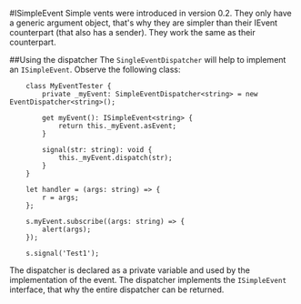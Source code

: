 ﻿#ISimpleEvent<TArgs>
Simple vents were introduced in version 0.2. They only have a generic argument object, that's why they are simpler than
their IEvent counterpart (that also has a sender). They work the same as their counterpart.

##Using the dispatcher
The `SingleEventDispatcher` will help to implement an `ISimpleEvent`. Observe the following class:

````
	class MyEventTester {
		private _myEvent: SimpleEventDispatcher<string> = new EventDispatcher<string>();

		get myEvent(): ISimpleEvent<string> {
			return this._myEvent.asEvent;
		}

		signal(str: string): void {
			this._myEvent.dispatch(str);
		}
	}

	let handler = (args: string) => {
        r = args;
    };

    s.myEvent.subscribe((args: string) => {
		alert(args);
	});

    s.signal('Test1');
````
The dispatcher is declared as a private variable and used by the implementation of the event. The dispatcher
implements the `ISimpleEvent` interface, that why the entire dispatcher can be returned.

